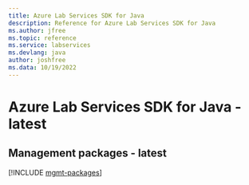 ```yaml
---
title: Azure Lab Services SDK for Java
description: Reference for Azure Lab Services SDK for Java
ms.author: jfree
ms.topic: reference
ms.service: labservices
ms.devlang: java
author: joshfree
ms.data: 10/19/2022
---
```

# Azure Lab Services SDK for Java - latest

## Management packages - latest
[!INCLUDE [mgmt-packages](lab-services-mgmt-index.md)]